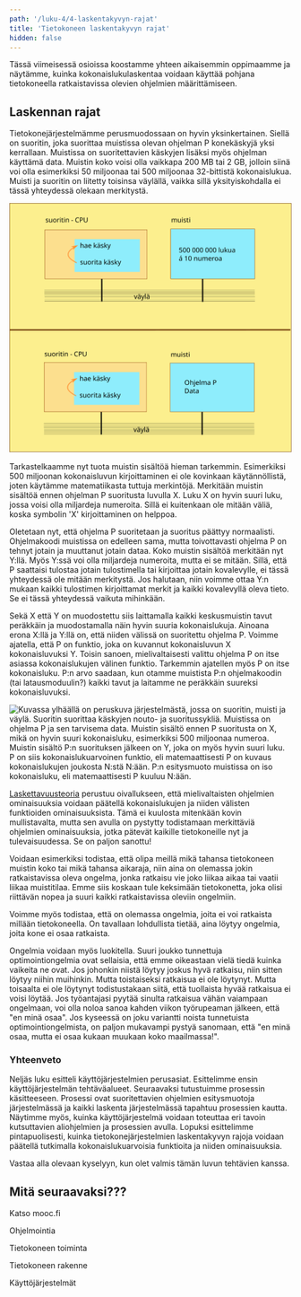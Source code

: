 ```yaml
---
path: '/luku-4/4-laskentakyvyn-rajat'
title: 'Tietokoneen laskentakyvyn rajat'
hidden: false
---
```


<div>
<lead>Tässä viimeisessä osioissa koostamme yhteen aikaisemmin oppimaamme ja näytämme, kuinka kokonaislukulaskentaa voidaan käyttää pohjana tietokoneella ratkaistavissa olevien ohjelmien määrittämiseen.
</lead>
</div>

## Laskennan rajat
Tietokonejärjestelmämme perusmuodossaan on hyvin yksinkertainen. Siellä on suoritin, joka suorittaa muistissa olevan ohjelman P konekäskyjä yksi kerrallaan. Muistissa on suoritettavien käskyjen lisäksi myös ohjelman käyttämä data. Muistin koko voisi olla vaikkapa 200 MB tai 2 GB, jolloin siinä voi olla esimerkiksi 50 miljoonaa tai 500 miljoonaa 32-bittistä kokonaislukua. Muisti ja suoritin on liitetty toisinsa väylällä, vaikka sillä yksityiskohdalla ei tässä yhteydessä olekaan merkitystä.

<!-- kuva luento 12, slide 32   ch-4-4-lask-teoria-perusta -->

![Kaksi peruskuvaa järjestelmästä, jossa on suoritin, muisti ja väylä. Suorittimella on näkyvillä käskyjen nouto- ja suoritussykli, jossa koko ajan haetaan ja suooritetaan käskyjä. Ylemmässä kuvassa muistissa on 500 miljoonaa 10-numeroista lukua, jotka alemman kuvaan mukaan sisältävät ohjelman P ja sen tarvitseman datan.](./ch-4-4-lask-teoria-perusta.svg)
<div>
<illustrations motive="ch-4-4-lask-teoria-perusta" frombottom="0" totalheight="100%"></illustrations>
</div>

Tarkastelkaamme nyt tuota muistin sisältöä hieman tarkemmin. Esimerkiksi 500 miljoonan kokonaisluvun kirjoittaminen ei ole kovinkaan käytännöllistä, joten käytämme matematiikasta tuttuja merkintöjä. Merkitään muistin sisältöä ennen ohjelman P suoritusta luvulla X. Luku X on hyvin suuri luku, jossa voisi olla miljardeja numeroita. Sillä ei kuitenkaan ole mitään väliä, koska symbolin 'X' kirjoittaminen on helppoa.

Oletetaan nyt, että ohjelma P suoritetaan ja suoritus päättyy normaalisti. Ohjelmakoodi muistissa on edelleen sama, mutta toivottavasti ohjelma P on tehnyt jotain ja muuttanut jotain dataa. Koko muistin sisältöä merkitään nyt Y:llä. Myös Y:ssä voi olla miljardeja numeroita, mutta ei se mitään. Sillä, että P saattaisi tulostaa jotain tulostimella tai kirjoittaa jotain kovalevylle, ei tässä yhteydessä ole mitään merkitystä. Jos halutaan, niin voimme ottaa Y:n mukaan kaikki tulostimen kirjoittamat merkit ja kaikki kovalevyllä oleva tieto. Se ei tässä yhteydessä vaikuta mihinkään.

Sekä X että Y on muodostettu siis laittamalla kaikki keskusmuistin tavut peräkkäin ja muodostamalla näin hyvin suuria kokonaislukuja. Ainoana erona X:llä ja Y:llä on, että niiden välissä on suoritettu ohjelma P. Voimme ajatella, että P on funktio, joka on kuvannut kokonaisluvun X kokonaisluvuksi Y. Toisin sanoen, mielivaltaisesti valittu ohjelma P on itse asiassa kokonaislukujen välinen funktio. Tarkemmin ajatellen myös P on itse kokonaisluku. P:n arvo saadaan, kun otamme muistista P:n ohjelmakoodin (tai latausmoduulin?) kaikki tavut ja laitamme ne peräkkäin suureksi kokonaisluvuksi.

<!-- kuva luento 12, slide 33   ch-4-4-lask-teoria-kokon-luvut -->

![Kuvassa ylhäällä on peruskuva järjestelmästä, jossa on suoritin, muisti ja väylä. Suoritin suorittaa käskyjen nouto- ja suoritussykliä. Muistissa on ohjelma P ja sen tarvisema data. Muistin sisältö ennen P suoritusta on X, mikä on hyvin suuri kokonaisluku, esimerkiksi 500 miljoonaa numeroa. Muistin sisältö P:n suorituksen jälkeen on Y, joka on myös hyvin suuri luku. P on siis kokonaislukuarvoinen funktio, eli matemaattisesti P on kuvaus kokonaislukujen joukosta N:stä N:ään. P:n esitysmuoto muistissa on iso kokonaisluku, eli matemaattisesti P kuuluu N:ään.](./ch-4-4-lask-teoria-kokon-luvut.svg)
<div>
<illustrations motive="ch-4-4-lask-teoria-kokon-luvut" frombottom="0" totalheight="100%"></illustrations>
</div>

[Laskettavuusteoria](https://fi.wikipedia.org/wiki/Laskettavuus) perustuu oivallukseen, että mielivaltaisten ohjelmien ominaisuuksia voidaan päätellä kokonaislukujen ja niiden välisten funktioiden ominaisuuksista. Tämä ei kuulosta mitenkään kovin mullistavalta, mutta sen avulla on pystytty todistamaan merkittäviä ohjelmien ominaisuuksia, jotka pätevät kaikille tietokoneille nyt ja tulevaisuudessa. Se on paljon sanottu!

Voidaan esimerkiksi todistaa, että olipa meillä mikä tahansa tietokoneen muistin koko tai mikä tahansa aikaraja, niin aina on olemassa jokin ratkaistavissa oleva ongelma, jonka ratkaisu vie joko liikaa aikaa tai vaatii liikaa muistitilaa. Emme siis koskaan tule keksimään tietokonetta, joka olisi riittävän nopea ja suuri kaikki ratkaistavissa oleviin ongelmiin.

Voimme myös todistaa, että on olemassa ongelmia, joita ei voi ratkaista millään tietokoneella. On tavallaan lohdullista tietää, aina löytyy ongelmia, joita kone ei osaa ratkaista.

Ongelmia voidaan myös luokitella. Suuri joukko tunnettuja optimointiongelmia ovat sellaisia, että emme oikeastaan vielä tiedä kuinka vaikeita ne ovat. Jos johonkin niistä löytyy joskus hyvä ratkaisu, niin sitten löytyy niihin muihinkin. Mutta toistaiseksi ratkaisua ei ole löytynyt. Mutta toisaalta ei ole löytynyt todistustakaan siitä, että tuollaista hyvää ratkaisua ei voisi löytää. Jos työantajasi pyytää sinulta ratkaisua vähän vaiampaan ongelmaan, voi olla noloa sanoa kahden viikon työrupeaman jälkeen, että "en minä osaa". Jos kyseessä on joku variantti noista tunnetuista optimointiongelmista, on paljon mukavampi pystyä sanomaan, että "en minä osaa, mutta ei osaa kukaan muukaan koko maailmassa!".

### Yhteenveto
Neljäs luku esitteli käyttöjärjestelmien perusasiat. Esittelimme ensin käyttöjärjestelmän tehtäväalueet. Seuraavaksi tutustuimme prosessin käsitteeseen. Prosessi ovat suoritettavien ohjelmien esitysmuotoja järjestelmässä ja kaikki laskenta järjestelmässä tapahtuu prosessien kautta. Näytimme myös, kuinka käyttöjärjestelmä voidaan toteuttaa eri tavoin kutsuttavien aliohjelmien ja prosessien avulla. Lopuksi esittelimme pintapuolisesti, kuinka tietokonejärjestelmien laskentakyvyn rajoja voidaan päätellä tutkimalla kokonaislukuarvoisia funktioita ja niiden ominaisuuksia.

Vastaa alla olevaan kyselyyn, kun olet valmis tämän luvun tehtävien kanssa.
<div><quiznator id="5c6d60a214524713f95a4f28"></quiznator></div>

<!--
<div>
  <part-summary chapter="4" heading="Tämän viimeisen luvun 4 jälkeen sinun pitäisi pystyä selittämään:" listitems='[
  {"content":"Mitkä ovat käyttöjärjestelmän päätehtävät? "},
  {"content":"Kuinka käyttöjärjestelmä toimii käyttöliittymänä laitteistoon?"},
  {"content":"Minkälaisia resursseja käyttöjärjestelmä hallinnoi?"},
  {"content":"Minkälaisia palveluja käyttöjärjestelmä antaa sovelluksille?"},
  {"content":"Mikä on prosessi ja sen esitysmuoto järjestelmässä?"},
  {"content":"Miten prosessin vaihto tapahtuu?"},
  {"content":"Mikä on prosessin kuvaaja ja suoritinympäristö?"},
  {"content":"Mitkä ovat prosessin tilat?"},
  {"content":"Miten käyttöjärjestelmä on toteutettu pääpiirteissään?"},
  {"content":"Mitkä ovat käyttöjärjestelmän hallintotehtävien viisi pääluokkaa?"},
  {"content":"Miten käyttöjärjestelmän palveluja käytetään?"},
  {"content":"Miten kokonaislukujen väliset funktiot liittyvät laskettavuusteoriaan?"}
    ]'>
  </part-summary>
</div>
-->

## Mitä seuraavaksi???

Katso mooc.fi

Ohjelmointia

Tietokoneen toiminta

Tietokoneen rakenne

Käyttöjärjestelmät
